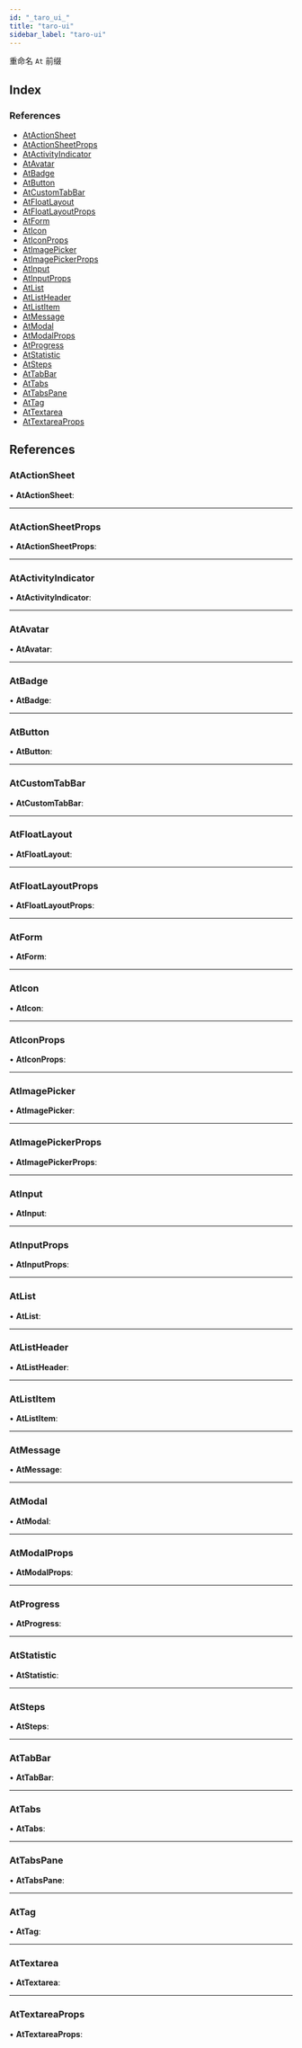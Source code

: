 ```yaml
---
id: "_taro_ui_"
title: "taro-ui"
sidebar_label: "taro-ui"
---
```


重命名 `At` 前缀

## Index

### References

* [AtActionSheet](_taro_ui_.md#atactionsheet)
* [AtActionSheetProps](_taro_ui_.md#atactionsheetprops)
* [AtActivityIndicator](_taro_ui_.md#atactivityindicator)
* [AtAvatar](_taro_ui_.md#atavatar)
* [AtBadge](_taro_ui_.md#atbadge)
* [AtButton](_taro_ui_.md#atbutton)
* [AtCustomTabBar](_taro_ui_.md#atcustomtabbar)
* [AtFloatLayout](_taro_ui_.md#atfloatlayout)
* [AtFloatLayoutProps](_taro_ui_.md#atfloatlayoutprops)
* [AtForm](_taro_ui_.md#atform)
* [AtIcon](_taro_ui_.md#aticon)
* [AtIconProps](_taro_ui_.md#aticonprops)
* [AtImagePicker](_taro_ui_.md#atimagepicker)
* [AtImagePickerProps](_taro_ui_.md#atimagepickerprops)
* [AtInput](_taro_ui_.md#atinput)
* [AtInputProps](_taro_ui_.md#atinputprops)
* [AtList](_taro_ui_.md#atlist)
* [AtListHeader](_taro_ui_.md#atlistheader)
* [AtListItem](_taro_ui_.md#atlistitem)
* [AtMessage](_taro_ui_.md#atmessage)
* [AtModal](_taro_ui_.md#atmodal)
* [AtModalProps](_taro_ui_.md#atmodalprops)
* [AtProgress](_taro_ui_.md#atprogress)
* [AtStatistic](_taro_ui_.md#atstatistic)
* [AtSteps](_taro_ui_.md#atsteps)
* [AtTabBar](_taro_ui_.md#attabbar)
* [AtTabs](_taro_ui_.md#attabs)
* [AtTabsPane](_taro_ui_.md#attabspane)
* [AtTag](_taro_ui_.md#attag)
* [AtTextarea](_taro_ui_.md#attextarea)
* [AtTextareaProps](_taro_ui_.md#attextareaprops)

## References

###  AtActionSheet

• **AtActionSheet**:

___

###  AtActionSheetProps

• **AtActionSheetProps**:

___

###  AtActivityIndicator

• **AtActivityIndicator**:

___

###  AtAvatar

• **AtAvatar**:

___

###  AtBadge

• **AtBadge**:

___

###  AtButton

• **AtButton**:

___

###  AtCustomTabBar

• **AtCustomTabBar**:

___

###  AtFloatLayout

• **AtFloatLayout**:

___

###  AtFloatLayoutProps

• **AtFloatLayoutProps**:

___

###  AtForm

• **AtForm**:

___

###  AtIcon

• **AtIcon**:

___

###  AtIconProps

• **AtIconProps**:

___

###  AtImagePicker

• **AtImagePicker**:

___

###  AtImagePickerProps

• **AtImagePickerProps**:

___

###  AtInput

• **AtInput**:

___

###  AtInputProps

• **AtInputProps**:

___

###  AtList

• **AtList**:

___

###  AtListHeader

• **AtListHeader**:

___

###  AtListItem

• **AtListItem**:

___

###  AtMessage

• **AtMessage**:

___

###  AtModal

• **AtModal**:

___

###  AtModalProps

• **AtModalProps**:

___

###  AtProgress

• **AtProgress**:

___

###  AtStatistic

• **AtStatistic**:

___

###  AtSteps

• **AtSteps**:

___

###  AtTabBar

• **AtTabBar**:

___

###  AtTabs

• **AtTabs**:

___

###  AtTabsPane

• **AtTabsPane**:

___

###  AtTag

• **AtTag**:

___

###  AtTextarea

• **AtTextarea**:

___

###  AtTextareaProps

• **AtTextareaProps**:
